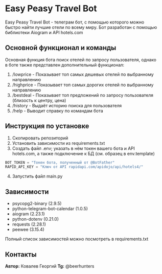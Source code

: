 # Easy Peasy Travel Bot

Easy Peasy Travel Bot - телеграм бот, с помощью которого можно быстро найти лучшие отели по всему миру.
Бот разработан с помощью библиотеки Aiogram и API hotels.com

## Основной функционал и команды

Основная функция бота поиск отелей по запросу пользователя, однако в боте также представлен дополнительный функционал:
1. /lowprice - Показывает топ самых дешевых отелей по выбранному направлению
2. /highprice - Показывает топ самых дорогих отелей по выбранному направлению
3. /bestdeal - Показывает топ предложений по запросу пользователя (близость к центру, цена)
4. /history - Выдаёт историю поиска для пользователя
5. /help - Выводит справку по командам бота

## Инструкция по установке

1. Скопировать репозиторий
2. Установить зависимости из requirements.txt
3. Создать файл .env; указать в нём токен вашего бота и API hotels.com, а также подключение к БД (см. образец в env.template)
```python
BOT_TOKEN = "Токен бота, полученный от @BotFather"
RAPID_API_KEY = "Ключ от API rapidapi.com/apidojo/api/hotels4/"
```
4. Запустить файл main.py

## Зависимости

- psycopg2-binary (2.9.5)
- python-telegram-bot-calendar (1.0.5)
- aiogram (2.23.1)
- python-dotenv (0.21.0)
- requests (2.28.1)
- peewee (3.15.4)

Полный список зависимостей можно посмотреть в requirements.txt

## Контакты

**Автор:** Ковалев Георгий
**Tg:** @beerhunters
